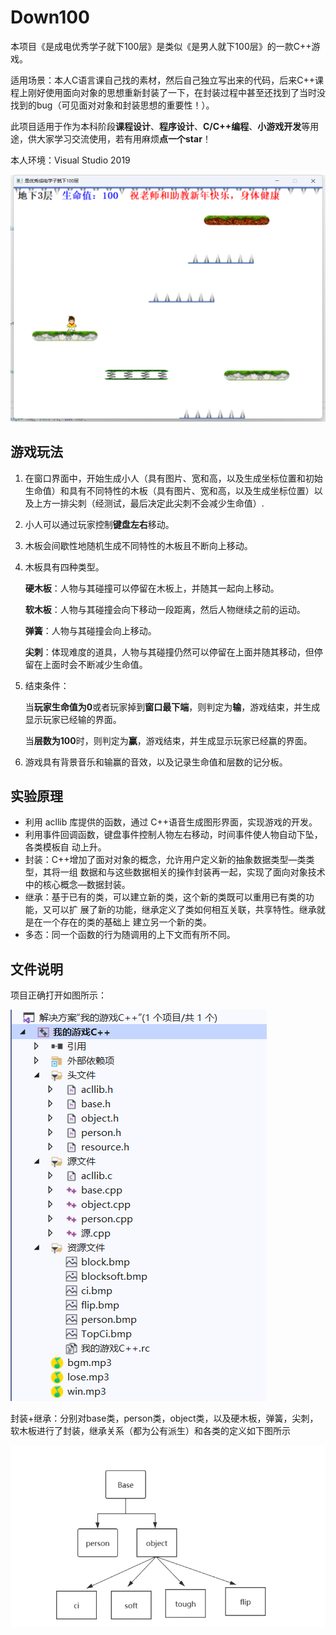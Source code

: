 # Down100

​	本项目《是成电优秀学子就下100层》是类似《是男人就下100层》的一款C++游戏。

​	适用场景：本人C语言课自己找的素材，然后自己独立写出来的代码，后来C++课程上刚好使用面向对象的思想重新封装了一下，在封装过程中甚至还找到了当时没找到的bug（可见面对对象和封装思想的重要性！）。

此项目适用于作为本科阶段**课程设计**、**程序设计**、**C/C++编程**、**小游戏开发**等用途，供大家学习交流使用，若有用麻烦**点一个star**！

本人环境：Visual Studio 2019

![image-20230717003504912](README.assets/image-20230717003504912.png)

## 游戏玩法

1. 在窗口界面中，开始生成小人（具有图片、宽和高，以及生成坐标位置和初始生命值）和具有不同特性的木板（具有图片、宽和高，以及生成坐标位置）以及上方一排尖刺（经测试，最后决定此尖刺不会减少生命值）.       

2. 小人可以通过玩家控制**键盘左右**移动。

3. 木板会间歇性地随机生成不同特性的木板且不断向上移动。

4. 木板具有四种类型。

   **硬木板**：人物与其碰撞可以停留在木板上，并随其一起向上移动。

   **软木板**：人物与其碰撞会向下移动一段距离，然后人物继续之前的运动。

   **弹簧**：人物与其碰撞会向上移动。

   **尖刺**：体现难度的道具，人物与其碰撞仍然可以停留在上面并随其移动，但停留在上面时会不断减少生命值。

5. 结束条件：

   当**玩家生命值为0**或者玩家掉到**窗口最下端**，则判定为**输**，游戏结束，并生成显示玩家已经输的界面。

   当**层数为100**时，则判定为**赢**，游戏结束，并生成显示玩家已经赢的界面。

6. 游戏具有背景音乐和输赢的音效，以及记录生命值和层数的记分板。

## 实验原理

- 利用 acllib 库提供的函数，通过 C++语音生成图形界面，实现游戏的开发。 
- 利用事件回调函数，键盘事件控制人物左右移动，时间事件使人物自动下坠，各类模板自 动上升。
- 封装：C++增加了面对对象的概念，允许用户定义新的抽象数据类型—类类型，其将一组 数据和与这些数据相关的操作封装再一起，实现了面向对象技术中的核心概念—数据封装。
- 继承：基于已有的类，可以建立新的类，这个新的类既可以重用已有类的功能，又可以扩 展了新的功能，继承定义了类如何相互关联，共享特性。继承就是在一个存在的类的基础上 建立另一个新的类。 
- 多态：同一个函数的行为随调用的上下文而有所不同。

## 文件说明

项目正确打开如图所示：

![image-20230717003919260](README.assets/image-20230717003919260.png)

封装+继承：分别对base类，person类，object类，以及硬木板，弹簧，尖刺，软木板进行了封装，继承关系（都为公有派生）和各类的定义如下图所示

![image-20230717004004092](README.assets/image-20230717004004092.png)




